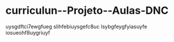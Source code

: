 # curriculun--Projeto--Aulas-DNC

uysgdftci7ewgfueg
slihfebiuysgefc8uc
lsybgfeygfyiasuyfe
iosueohf8uygriuyf
